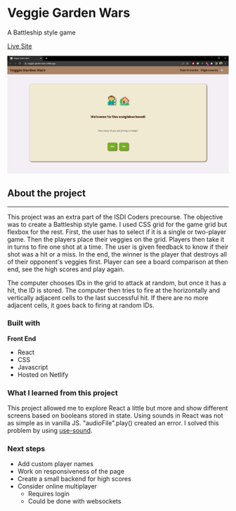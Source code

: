 # Veggie Garden Wars

A Battleship style game

[Live Site](https://veggie-garden-wars.netlify.app/)

![Veggie Garden Wars Screenshot](/src/assets/screenshots/veggie-garden-wars-screenshot.png)

## About the project

---

This project was an extra part of the ISDI Coders precourse. The objective was to create a Battleship style game. I used CSS grid for the game grid but flexbox for the rest. First, the user has to select if it is a single or two-player game. Then the players place their veggies on the grid. Players then take it in turns to fire one shot at a time. The user is given feedback to know if their shot was a hit or a miss. In the end, the winner is the player that destroys all of their opponent's veggies first. Player can see a board comparison at then end, see the high scores and play again.

The computer chooses IDs in the grid to attack at random, but once it has a hit, the ID is stored. The computer then tries to fire at the horizontally and vertically adjacent cells to the last successful hit. If there are no more adjacent cells, it goes back to firing at random IDs.

### Built with

**Front End**

-   React
-   CSS
-   Javascript
-   Hosted on Netlify

### What I learned from this project

This project allowed me to explore React a little but more and show different screens based on booleans stored in state. Using sounds in React was not as simple as in vanilla JS. "audioFile".play() created an error. I solved this problem by using [use-sound](https://github.com/joshwcomeau/use-sound).

### Next steps

-   Add custom player names
-   Work on responsiveness of the page
-   Create a small backend for high scores
-   Consider online multiplayer
    -   Requires login
    -   Could be done with websockets
